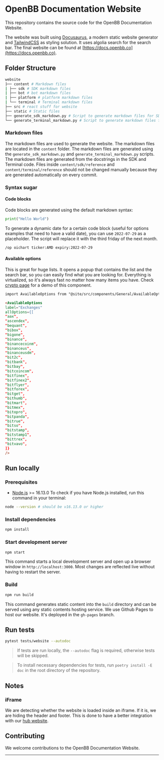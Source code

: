 # OpenBB Documentation Website

This repository contains the source code for the OpenBB Documentation Website.

The website was built using [Docusaurus](https://docusaurus.io/), a modern static website generator and [TailwindCSS](https://tailwindcss.com) as styling solution. It uses algolia search for the search bar.
The final website can be found at [https://docs.openbb.co](https://docs.openbb.co).

## Folder Structure

```bash
website
├── content # Markdown files
| ├── sdk # SDK markdown files
| ├── bot # bot markdown files
| ├── platform # platform markdown files
| └── terminal # Terminal markdown files
├── src # react stuff for website
├── static # Static files
├── generate_sdk_markdown.py # Script to generate markdown files for SDK
└── generate_terminal_markdown.py # Script to generate markdown files for Terminal
```

### Markdown files

The markdown files are used to generate the website. The markdown files are located in the `content` folder. The markdown files are generated using the `generate_sdk_markdown.py` and `generate_terminal_markdown.py` scripts. The markdown files are generated from the docstrings in the SDK and Terminal code. Files inside `content/sdk/reference` and `content/terminal/reference` should not be changed manually because they are generated automatically on every commit.

### Syntax sugar

#### Code blocks

Code blocks are generated using the default markdown syntax:

  ```python
  print("Hello World")
  ```

To generate a dynamic date for a certain code block (useful for options examples that need to have a valid date), you can use `2022-07-29` as a placeholder. The script will replace it with the third friday of the next month.

```txt
/op oichart ticker:AMD expiry:2022-07-29
```

#### Available options

This is great for huge lists. It opens a popup that contains the list and the search bar, so you can easily find what you are looking for. Everything is virtualized, so it's always fast no matter how many items you have.
Check [crypto page](https://docs.openbb.co/bot/discord/crypto) for a demo of this component.

```md
import AvailableOptions from "@site/src/components/General/AvailableOptions";

<AvailableOptions
label="Exchanges"
allOptions={[
"aax",
"ascendex",
"bequant",
"bibox",
"bigone",
"binance",
"binancecoinm",
"binanceus",
"binanceusdm",
"bit2c",
"bitbank",
"bitbay",
"bitcoincom",
"bitfinex",
"bitfinex2",
"bitflyer",
"bitforex",
"bitget",
"bithumb",
"bitmart",
"bitmex",
"bitopro",
"bitpanda",
"bitrue",
"bitso",
"bitstamp",
"bitstamp1",
"bittrex",
"bitvavo",
]}
/>
```

## Run locally

### Prerequisites

- [Node.js](https://nodejs.org/en/) >= 16.13.0
  To check if you have Node.js installed, run this command in your terminal:

```bash
node --version # should be v16.13.0 or higher
```

### Install dependencies

```bash
npm install
```

### Start development server

```bash
npm start
```

This command starts a local development server and open up a browser window in `http://localhost:3000`. Most changes are reflected live without having to restart the server.

### Build

```bash
npm run build
```

This command generates static content into the `build` directory and can be served using any static contents hosting service. We use Github Pages to host our website. It's deployed in the `gh-pages` branch.

## Run tests

```bash
pytest tests/website --autodoc
```

> If tests are run locally, the `--autodoc` flag is required, otherwise tests will be skipped.

> To install necessary dependencies for tests, run `poetry install -E doc` in the root directory of the repository.

## Notes

### iFrame

We are detecting whether the website is loaded inside an iframe. If it is, we are hiding the header and footer. This is done to have a better integration with our [hub website](https://my.openbb.co).

## Contributing

We welcome contributions to the OpenBB Documentation Website.

---
